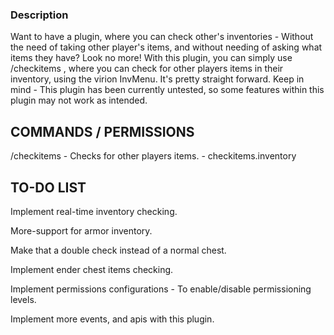 ### Description
Want to have a plugin, where you can check other's inventories - Without the need of taking other player's items, and without needing of asking what items they have? Look no more! With this plugin, you can simply use /checkitems <player>, where you can check for other players items in their inventory, using the virion InvMenu.
It's pretty straight forward.
  Keep in mind - This plugin has been currently untested, so some features within this plugin may not work as intended.
 
 
 ## COMMANDS / PERMISSIONS
 /checkitems <player> - Checks for other players items. - checkitems.inventory
  
  
  ## TO-DO LIST
  Implement real-time inventory checking.
  
  More-support for armor inventory.
  
  Make that a double check instead of a normal chest.
  
  Implement ender chest items checking.
  
  Implement permissions configurations - To enable/disable permissioning levels.
  
  Implement more events, and apis with this plugin.
